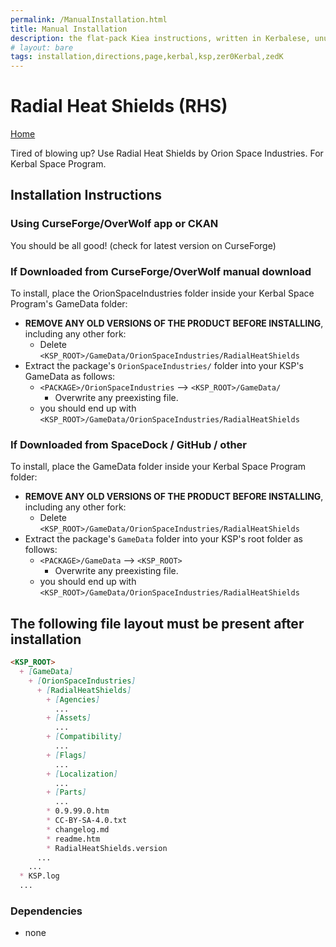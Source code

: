 ```yaml
---
permalink: /ManualInstallation.html
title: Manual Installation
description: the flat-pack Kiea instructions, written in Kerbalese, unusally present
# layout: bare
tags: installation,directions,page,kerbal,ksp,zer0Kerbal,zedK
---
```


<!-- ManualInstallation.md v1.1.7.0
Radial Heat Shields (RHS)
created: 01 Oct 2019
updated: 18 Apr 2022 -->

<!-- based upon work by Lisias -->

# Radial Heat Shields (RHS)

[Home](./index.md)

Tired of blowing up? Use Radial Heat Shields by Orion Space Industries. For Kerbal Space Program.

## Installation Instructions

### Using CurseForge/OverWolf app or CKAN

You should be all good! (check for latest version on CurseForge)

### If Downloaded from CurseForge/OverWolf manual download

To install, place the OrionSpaceIndustries folder inside your Kerbal Space Program's GameData folder:

* **REMOVE ANY OLD VERSIONS OF THE PRODUCT BEFORE INSTALLING**, including any other fork:
  * Delete `<KSP_ROOT>/GameData/OrionSpaceIndustries/RadialHeatShields`
* Extract the package's `OrionSpaceIndustries/` folder into your KSP's GameData as follows:
  * `<PACKAGE>/OrionSpaceIndustries` --> `<KSP_ROOT>/GameData/`
    * Overwrite any preexisting file.
  * you should end up with `<KSP_ROOT>/GameData/OrionSpaceIndustries/RadialHeatShields`

### If Downloaded from SpaceDock / GitHub / other

To install, place the GameData folder inside your Kerbal Space Program folder:

* **REMOVE ANY OLD VERSIONS OF THE PRODUCT BEFORE INSTALLING**, including any other fork:
  * Delete `<KSP_ROOT>/GameData/OrionSpaceIndustries/RadialHeatShields`
* Extract the package's `GameData` folder into your KSP's root folder as follows:
  * `<PACKAGE>/GameData` --> `<KSP_ROOT>`
    * Overwrite any preexisting file.
  * you should end up with `<KSP_ROOT>/GameData/OrionSpaceIndustries/RadialHeatShields`

## The following file layout must be present after installation

```markdown
<KSP_ROOT>
  + [GameData]
    + [OrionSpaceIndustries]
      + [RadialHeatShields]
        + [Agencies]
          ...
        + [Assets]
          ...
        + [Compatibility]
          ...
        + [Flags]
          ...
        + [Localization]
          ...
        + [Parts]
          ...
        * 0.9.99.0.htm
        * CC-BY-SA-4.0.txt
        * changelog.md
        * readme.htm
        * RadialHeatShields.version
      ...
    ...
  * KSP.log
  ...
```

### Dependencies

* none

